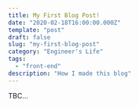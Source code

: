 ```yaml
---
title: My First Blog Post!
date: "2020-02-18T16:00:00.000Z"
template: "post"
draft: false
slug: "my-first-blog-post"
category: "Engineer's Life"
tags:
  - "front-end"
description: "How I made this blog"
---
```

TBC...
